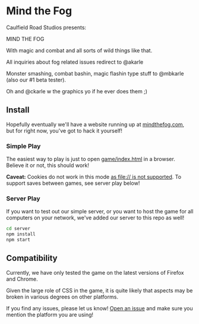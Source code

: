 # Mind the Fog

Caulfield Road Studios presents:

MIND THE FOG

With magic and combat and all sorts of wild things like that.

All inquiries about fog related issues redirect to @akarle

Monster smashing, combat bashin, magic flashin type stuff to @mbkarle (also our \#1 beta tester).

Oh and @ckarle w the graphics yo if he ever does them ;)

## Install

Hopefully eventually we'll have a website running up at [mindthefog.com](http://www.mindthefog.com), but for right now, you've got to hack it yourself!

### Simple Play

The easiest way to play is just to open [game/index.html](game/index.html) in a browser. Believe it or not, this should work!

**Caveat:** Cookies do not work in this mode [as file:// is not supported](https://stackoverflow.com/a/8180656). To support saves between games, see server play below!

### Server Play

If you want to test out our simple server, or you want to host the game for all computers on your network, we've added our server to this repo as well!

```sh
cd server
npm install
npm start
```

## Compatibility

Currently, we have only tested the game on the latest versions of Firefox and Chrome.

Given the large role of CSS in the game, it is quite likely that aspects may be broken in various degrees on other platforms.

If you find any issues, please let us know! [Open an issue](https://github.com/akarle/mind-the-fog/issues/new) and make sure you mention the platform you are using!
